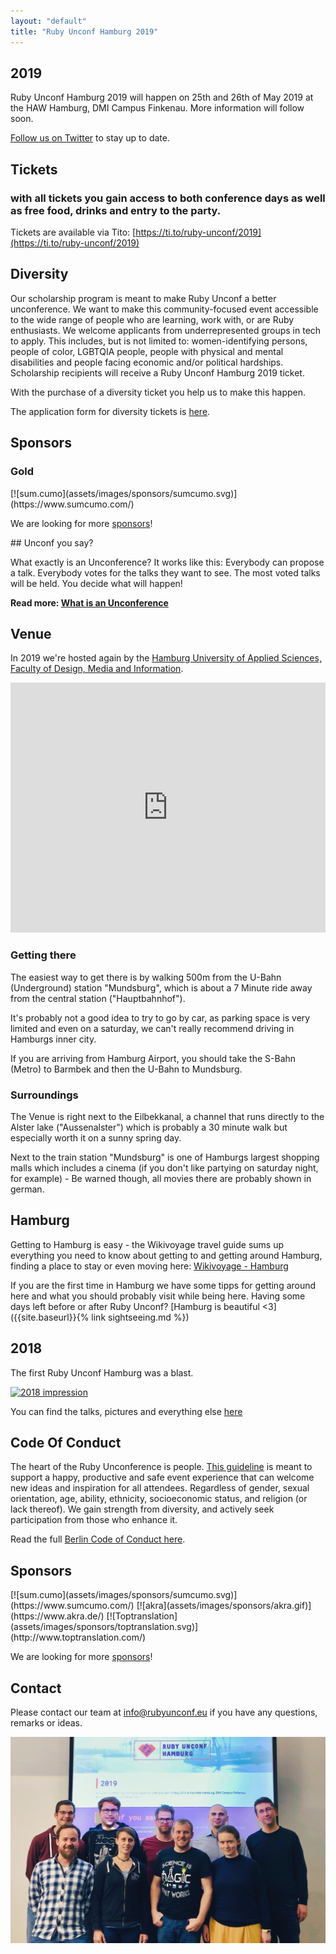 ```yaml
---
layout: "default"
title: "Ruby Unconf Hamburg 2019"
---
```


<div class="content-section content-section--purplebg" markdown="1">

## 2019

Ruby Unconf Hamburg 2019 will happen on 25th and 26th of May 2019 at the HAW Hamburg, DMI Campus Finkenau.
More information will follow soon.

[Follow us on Twitter](https://twitter.com/RubyUnconfEU) to stay up to date.

</div>
<div class="content-section content-section--whitebg" markdown="1">

## Tickets

### with all tickets you gain access to both conference days as well as free food, drinks and entry to the party.

<tito-widget event="ruby-unconf/2019"></tito-widget>

Tickets are available via Tito: [https://ti.to/ruby-unconf/2019](https://ti.to/ruby-unconf/2019)

</div>
<div class="content-section content-section" markdown="1">

## Diversity

Our scholarship program is meant to make Ruby Unconf a better unconference. We want to make this community-focused event accessible to the wide range of people who are learning, work with, or are Ruby enthusiasts. We welcome applicants from underrepresented groups in tech to apply. This includes, but is not limited to: women-identifying persons, people of color, LGBTQIA people, people with physical and mental disabilities and people facing economic and/or political hardships. Scholarship recipients will receive a Ruby Unconf Hamburg 2019 ticket.

With the purchase of a diversity ticket you help us to make this happen.

The application form for diversity tickets is [here](https://docs.google.com/forms/d/e/1FAIpQLSfMvAhzsxiKimsW6oixNoCLPOZksPCq4G0OlYLUBX0KsK5u0w/viewform).

</div>

<div class="content-section content-section--whitebg sponsors" markdown="1">

## Sponsors
### Gold

<div class="sponsors__listing sponsors__listing--gold" markdown="1">
[![sum.cumo](assets/images/sponsors/sumcumo.svg)](https://www.sumcumo.com/)
</div>
</div>

<div class="content-section" markdown="1">
<p>
  We are looking for more <a href="https://drive.google.com/file/d/11QMNW0v7T9BrhfYtfJ7qm3It-MlTn1OT/view?usp=sharing" target="_blank">sponsors</a>!
</p>
</div>

<div class="content-section content-section--purplebg" markdown="1">
## Unconf you say?

What exactly is an Unconference? It works like this: Everybody can propose a talk. Everybody votes for the talks they want to see. The most voted talks will be held. You decide what will happen!

**Read more: <a href="https://gist.github.com/robertkowalski/8b21484c517c54d9b80aeba1d43864c9">What is an Unconference</a>**

</div>
<div class="content-section content-section--whitebg" markdown="1">

## Venue

In 2019 we're hosted again by the <a href="https://www.haw-hamburg.de/english/about-us/faculties-departments/design-media-information.html">Hamburg University of Applied Sciences, Faculty of Design, Media and Information</a>.

<p>
  <iframe src="https://www.google.com/maps/embed?pb=!1m18!1m12!1m3!1d2369.3635298564614!2d10.031139751899804!3d53.56912837992829!2m3!1f0!2f0!3f0!3m2!1i1024!2i768!4f13.1!3m3!1m2!1s0x47b18ec9ad80408b%3A0x65298bd196908e49!2sHAW+Hamburg+-+Fakult%C3%A4t+DMI!5e0!3m2!1sde!2suk!4v1518718024833" style="border:0" allowfullscreen="" width="100%" height="400" frameborder="0"></iframe>
</p>

### Getting there

The easiest way to get there is by walking 500m from the U-Bahn (Underground) station "Mundsburg", which is about a 7 Minute ride away from the central station ("Hauptbahnhof").

It's probably not a good idea to try to go by car, as parking space is very limited and even on a saturday, we can't really recommend driving in Hamburgs inner city.

If you are arriving from Hamburg Airport, you should take the S-Bahn (Metro) to Barmbek and then the U-Bahn to Mundsburg.

### Surroundings

The Venue is right next to the Eilbekkanal, a channel that runs directly to the Alster lake ("Aussenalster") which is probably a 30 minute walk but especially worth it on a sunny spring day.

Next to the train station "Mundsburg" is one of Hamburgs largest shopping malls which includes a cinema (if you don't like partying on saturday night, for example) - Be warned though, all movies there are probably shown in german.

</div>
<div class="content-section content-section--purplebg" markdown="1">

## Hamburg
Getting to Hamburg is easy - the Wikivoyage travel guide sums up everything you need to know about getting to and getting around Hamburg, finding a place to stay or even moving here: [Wikivoyage - Hamburg](https://en.wikivoyage.org/wiki/Hamburg)

If you are the first time in Hamburg we have some tipps for getting around here and what you should probably visit while being here. Having some days left before or after Ruby Unconf? [Hamburg is beautiful <3]({{site.baseurl}}{% link sightseeing.md %})

</div>
<div class="content-section" markdown="1">

## 2018

The first Ruby Unconf Hamburg was a blast.

[![2018 impression](https://lh3.googleusercontent.com/n4xMai045Dd5mhbMKteHG30SBljmrolwWKhqUcgXC6a7ubVzHrqiVzEN1pVyVH3qgJqVGPgtrh22v-jKz6hkf5aEPpl0FeIJuLaHz8MYT1UhA2WK1G_NIpzWuY4n6T4wCdKQrARKbA=w1200)](/2018)

You can find the talks, pictures and everything else [here](/2018)

</div>

<div class="content-section content-section--purplebg" markdown="1">

## Code Of Conduct

The heart of the Ruby Unconference is people. [This guideline](https://berlincodeofconduct.org/) is meant to support a happy, productive and safe event experience that can welcome new ideas and inspiration for all attendees. Regardless of gender, sexual orientation, age, ability, ethnicity, socioeconomic status, and religion (or lack thereof). We gain strength from diversity, and actively seek participation from those who enhance it.

Read the full [Berlin Code of Conduct here](https://berlincodeofconduct.org/).

</div>

<div class="content-section content-section--whitebg sponsors" markdown="1">

## Sponsors

<div class="sponsors__listing sponsors__listing--gold" markdown="1">
[![sum.cumo](assets/images/sponsors/sumcumo.svg)](https://www.sumcumo.com/)
[![akra](assets/images/sponsors/akra.gif)](https://www.akra.de/)
[![Toptranslation](assets/images/sponsors/toptranslation.svg)](http://www.toptranslation.com/)
</div>
</div>

<div class="content-section" markdown="1">
<p>
  We are looking for more <a href="https://drive.google.com/file/d/11QMNW0v7T9BrhfYtfJ7qm3It-MlTn1OT/view?usp=sharing" target="_blank">sponsors</a>!
</p>
</div>

<div class="content-section content-section--whitebg" markdown="1">

## Contact

Please contact our team at <a href="mailto:info@rubyunconf.eu">info@rubyunconf.eu</a> if you have
any questions, remarks or ideas.

<img src="assets/images/team.jpg" />

</div>
